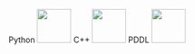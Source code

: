 Python <img src="https://cdn.jsdelivr.net/gh/devicons/devicon/icons/python/python-original.svg" width="60" />
C++ <img src="https://cdn.jsdelivr.net/gh/devicons/devicon/icons/cplusplus/cplusplus-original.svg" width="60" />
PDDL <img src="https://path-to-your-pddl-logo.svg" width="60" />

<!--
**Matero952/Matero952** is a ✨ _special_ ✨ repository because its `README.md` (this file) appears on your GitHub profile.

Here are some ideas to get you started:

- 🔭 I’m currently working on ...
- 🌱 I’m currently learning ...
- 👯 I’m looking to collaborate on ...
- 🤔 I’m looking for help with ...
- 💬 Ask me about ...
- 📫 How to reach me: ...
- 😄 Pronouns: ...
- ⚡ Fun fact: ...
-->
